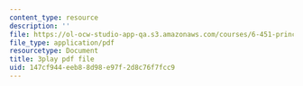 ```yaml
---
content_type: resource
description: ''
file: https://ol-ocw-studio-app-qa.s3.amazonaws.com/courses/6-451-principles-of-digital-communication-ii-spring-2005/147cf944eeb88d98e97f2d8c76f7fcc9_8HvTaOrTokc.pdf
file_type: application/pdf
resourcetype: Document
title: 3play pdf file
uid: 147cf944-eeb8-8d98-e97f-2d8c76f7fcc9
---
```

